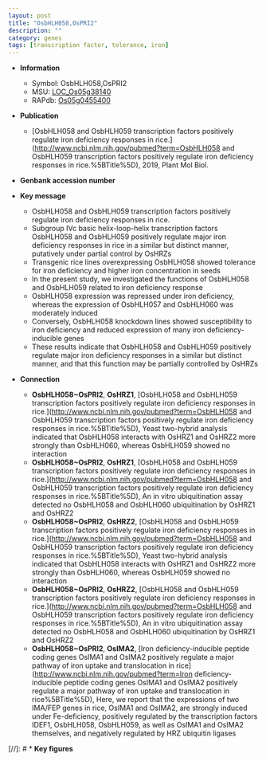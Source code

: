 ```yaml
---
layout: post
title: "OsbHLH058,OsPRI2"
description: ""
category: genes
tags: [transcription factor, tolerance, iron]
---
```


* **Information**  
    + Symbol: OsbHLH058,OsPRI2  
    + MSU: [LOC_Os05g38140](http://rice.plantbiology.msu.edu/cgi-bin/ORF_infopage.cgi?orf=LOC_Os05g38140)  
    + RAPdb: [Os05g0455400](http://rapdb.dna.affrc.go.jp/viewer/gbrowse_details/irgsp1?name=Os05g0455400)  

* **Publication**  
    + [OsbHLH058 and OsbHLH059 transcription factors positively regulate iron deficiency responses in rice.](http://www.ncbi.nlm.nih.gov/pubmed?term=OsbHLH058 and OsbHLH059 transcription factors positively regulate iron deficiency responses in rice.%5BTitle%5D), 2019, Plant Mol Biol.

* **Genbank accession number**  

* **Key message**  
    + OsbHLH058 and OsbHLH059 transcription factors positively regulate iron deficiency responses in rice.
    + Subgroup IVc basic helix-loop-helix transcription factors OsbHLH058 and OsbHLH059 positively regulate major iron deficiency responses in rice in a similar but distinct manner, putatively under partial control by OsHRZs
    + Transgenic rice lines overexpressing OsbHLH058 showed tolerance for iron deficiency and higher iron concentration in seeds
    + In the present study, we investigated the functions of OsbHLH058 and OsbHLH059 related to iron deficiency response
    + OsbHLH058 expression was repressed under iron deficiency, whereas the expression of OsbHLH057 and OsbHLH060 was moderately induced
    + Conversely, OsbHLH058 knockdown lines showed susceptibility to iron deficiency and reduced expression of many iron deficiency-inducible genes
    + These results indicate that OsbHLH058 and OsbHLH059 positively regulate major iron deficiency responses in a similar but distinct manner, and that this function may be partially controlled by OsHRZs

* **Connection**  
    + __OsbHLH058~OsPRI2__, __OsHRZ1__, [OsbHLH058 and OsbHLH059 transcription factors positively regulate iron deficiency responses in rice.](http://www.ncbi.nlm.nih.gov/pubmed?term=OsbHLH058 and OsbHLH059 transcription factors positively regulate iron deficiency responses in rice.%5BTitle%5D),  Yeast two-hybrid analysis indicated that OsbHLH058 interacts with OsHRZ1 and OsHRZ2 more strongly than OsbHLH060, whereas OsbHLH059 showed no interaction
    + __OsbHLH058~OsPRI2__, __OsHRZ1__, [OsbHLH058 and OsbHLH059 transcription factors positively regulate iron deficiency responses in rice.](http://www.ncbi.nlm.nih.gov/pubmed?term=OsbHLH058 and OsbHLH059 transcription factors positively regulate iron deficiency responses in rice.%5BTitle%5D),  An in vitro ubiquitination assay detected no OsbHLH058 and OsbHLH060 ubiquitination by OsHRZ1 and OsHRZ2
    + __OsbHLH058~OsPRI2__, __OsHRZ2__, [OsbHLH058 and OsbHLH059 transcription factors positively regulate iron deficiency responses in rice.](http://www.ncbi.nlm.nih.gov/pubmed?term=OsbHLH058 and OsbHLH059 transcription factors positively regulate iron deficiency responses in rice.%5BTitle%5D),  Yeast two-hybrid analysis indicated that OsbHLH058 interacts with OsHRZ1 and OsHRZ2 more strongly than OsbHLH060, whereas OsbHLH059 showed no interaction
    + __OsbHLH058~OsPRI2__, __OsHRZ2__, [OsbHLH058 and OsbHLH059 transcription factors positively regulate iron deficiency responses in rice.](http://www.ncbi.nlm.nih.gov/pubmed?term=OsbHLH058 and OsbHLH059 transcription factors positively regulate iron deficiency responses in rice.%5BTitle%5D),  An in vitro ubiquitination assay detected no OsbHLH058 and OsbHLH060 ubiquitination by OsHRZ1 and OsHRZ2
    + __OsbHLH058~OsPRI2__, __OsIMA2__, [Iron deficiency-inducible peptide coding genes OsIMA1 and OsIMA2 positively regulate a major pathway of iron uptake and translocation in rice](http://www.ncbi.nlm.nih.gov/pubmed?term=Iron deficiency-inducible peptide coding genes OsIMA1 and OsIMA2 positively regulate a major pathway of iron uptake and translocation in rice%5BTitle%5D),  Here, we report that the expressions of two IMA/FEP genes in rice, OsIMA1 and OsIMA2, are strongly induced under Fe-deficiency, positively regulated by the transcription factors IDEF1, OsbHLH058, OsbHLH059, as well as OsIMA1 and OsIMA2 themselves, and negatively regulated by HRZ ubiquitin ligases

[//]: # * **Key figures**  


